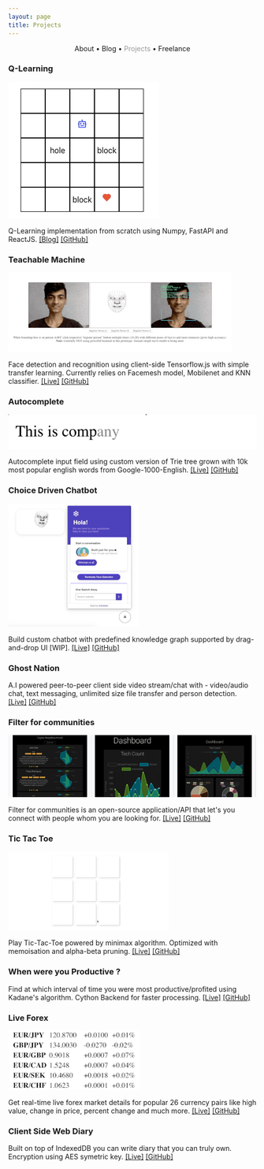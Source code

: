 ```yaml
---
layout: page
title: Projects
---
```


<section>
	<div style="text-align: center;">
		<span class="hlink " onclick="window.location='/whoami/'">About</span> • 
		<span class="hlink " onclick="window.location='/whoami/blog'">Blog</span> • 
		<span class="hlink " onclick="window.location='/whoami/projects'" style="color: rgba(0, 0, 0, 0.4)">Projects</span> • 
		<span class="hlink " onclick="window.location='/whoami/freelance'">Freelance</span>
	</div>
	<div></div>
</section>


### Q-Learning

![](assets/blogs/rf/after.gif)

Q-Learning implementation from scratch using Numpy, FastAPI and ReactJS. [[Blog]](https://rakesh4real.github.io/whoami/q-learning) [[GitHub]](https://github.com/rakesh4real/game-one)

### Teachable Machine

![tm](assets/projs/teachablemachine.gif)

Face detection and recognition using client-side Tensorflow.js with simple transfer learning. Currently relies on Facemesh model, Mobilenet and KNN classifier. [[Live]](https://rakesh4real.github.io/face-recognition/) [[GitHub]](https://github.com/rakesh4real/face-recognition)

<div class="divider"></div>

### Autocomplete

![tm](assets/projs/autocomplete.gif)

Autocomplete input field using custom version of Trie tree grown with 10k most popular english words from Google-1000-English. [[Live]](https://incomplete-me.herokuapp.com/) [[GitHub]](https://github.com/rakesh4real/next-word-sentence-pred-api) 

<div class="divider"></div>

### Choice Driven Chatbot

![tm](assets/projs/cbot.gif)

Build custom chatbot with predefined knowledge graph supported by drag-and-drop UI [WIP]. [[Live]](https://rakesh4real.github.io/chatbot-api-demo/) [[GitHub]](https://github.com/rakesh4real/chatbot-api-demo/)

<div class="divider"></div>

### Ghost Nation
A.I powered peer-to-peer client side video stream/chat with - video/audio chat, text messaging, unlimited size file transfer and person detection. [[Live]](https://rakesh4real.github.io/P2P-V2/) [[GitHub]](https://github.com/rakesh4real/P2P-V2)

<div class="divider"></div>

### Filter for communities

![tm](assets/projs/filter.png)

Filter for communities is an open-source application/API that let's you connect with people whom you are looking for. [[Live]](https://vis-filter.herokuapp.com/) [[GitHub]](https://github.com/rakesh4real/FILTER)

<div class="divider"></div>

### Tic Tac Toe

![tm](assets/projs/ttt.gif)

Play Tic-Tac-Toe powered by minimax algorithm. Optimized with memoisation and alpha-beta pruning. [[Live]](https://rakesh4real.github.io/tictactoe/) [[GitHub]](https://github.com/rakesh4real/tictactoe)

<div class="divider"></div>

### When were you Productive ?
Find at which interval of time you were most productive/profited using Kadane's algorithm. Cython Backend for faster processing. [[Live]](https://max-ss.herokuapp.com/) [[GitHub]](https://github.com/rakesh4real/Kladane-MSS)

<div class="divider"></div>

### Live Forex

![tm](assets/projs/fx.gif)

Get real-time live forex market details for popular 26 currency pairs like high value, change in price, percent change and much more. [[Live]](https://realtime-forex.herokuapp.com/) [[GitHub]](https://github.com/rakesh4real/realtime-forex-api)

<div class="divider"></div>

### Client Side Web Diary
Built on top of IndexedDB you can write diary that you can truly own. Encryption using AES symetric key. [[Live]](http://rakesh4real.github.io/logs) [[GitHub]](https://github.com/rakesh4real/logs)